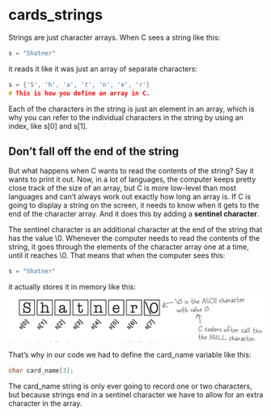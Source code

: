 # cards_strings

Strings are just character arrays. When C sees a string like this:

```c
s = "Shatner"
```

it reads it like it was just an array of separate characters:

```c
s = {'S', 'h', 'a', 't', 'n', 'e', 'r'}
# This is how you define an array in C.
```

Each of the characters in the string is just an element in an array, which is why you can refer to the individual characters in the string by using an index, like s[0] and s[1].

## Don’t fall off the end of the string

But what happens when C wants to read the contents of the string? Say it wants to print it out. Now, in a lot of languages, the computer keeps pretty close track of the size of an array, but C is more low-level than most languages and can’t always work out exactly how long an array is. If C is going to display a string on the screen, it needs to know when it gets to the end of the character array. And it does this by adding a **sentinel character**.

The sentinel character is an additional character at the end of the string that has the value \0. Whenever the computer needs to read the contents of the string, it goes through the elements of the character array one at a time, until it reaches \0. That means that when the computer sees this:

```c
s = "Shatner"
```

it actually stores it in memory like this:
![Shatner](./Shatner.png)

That’s why in our code we had to define the card_name variable like this:

```c
char card_name[3];
```

The card_name string is only ever going to record one or two characters, but because strings end in a sentinel character we have to allow for an extra character in the array.

